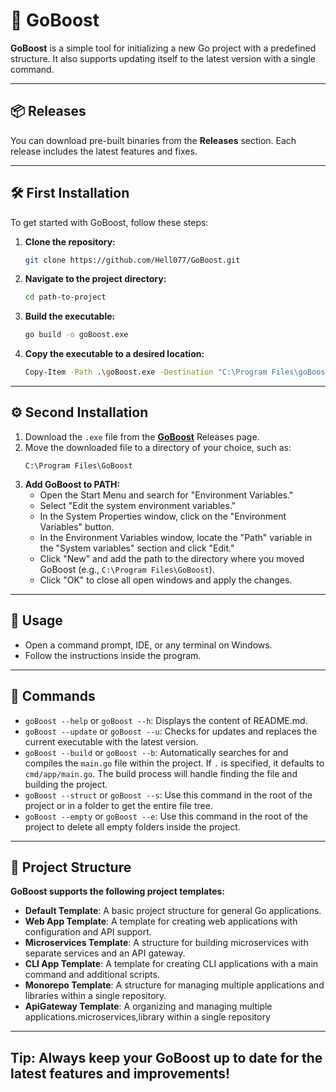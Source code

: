 
# 🚀 GoBoost

**GoBoost** is a simple tool for initializing a new Go project with a predefined structure. It also supports updating itself to the latest version with a single command.

---

## 📦 Releases

You can download pre-built binaries from the **Releases** section. Each release includes the latest features and fixes.

---

## 🛠 First Installation

To get started with GoBoost, follow these steps:

1. **Clone the repository:**
   ```bash
   git clone https://github.com/Hell077/GoBoost.git
   ```
2. **Navigate to the project directory:**
   ```bash
   cd path-to-project
   ```
3. **Build the executable:**
   ```bash 
   go build -o goBoost.exe
   ```
4. **Copy the executable to a desired location:**
   ```bash 
   Copy-Item -Path .\goBoost.exe -Destination "C:\Program Files\goBoost.exe"
   ```

---

## ⚙️ Second Installation

1. Download the `.exe` file from the **[GoBoost](https://github.com/Hell077/GoBoost/releases/latest/download/goBoost.exe)** Releases page.
2. Move the downloaded file to a directory of your choice, such as:
   ```
   C:\Program Files\GoBoost
   ```
3. **Add GoBoost to PATH:**
   - Open the Start Menu and search for "Environment Variables."
   - Select "Edit the system environment variables."
   - In the System Properties window, click on the "Environment Variables" button.
   - In the Environment Variables window, locate the "Path" variable in the "System variables" section and click "Edit."
   - Click "New" and add the path to the directory where you moved GoBoost (e.g., `C:\Program Files\GoBoost`).
   - Click "OK" to close all open windows and apply the changes.

---

## 📝 Usage

- Open a command prompt, IDE, or any terminal on Windows.
- Follow the instructions inside the program.

---

## 🔧 Commands

- `goBoost --help` or `goBoost --h`: Displays the content of README.md.
- `goBoost --update` or `goBoost --u`: Checks for updates and replaces the current executable with the latest version.
- `goBoost --build` or `goBoost --b`: Automatically searches for and compiles the `main.go` file within the project. If `.` is specified, it defaults to `cmd/app/main.go`. The build process will handle finding the file and building the project.
- `goBoost --struct` or `goBoost --s`: Use this command in the root of the project or in a folder to get the entire file tree.
- `goBoost --empty` or `goBoost --e`: Use this command in the root of the project to delete all empty folders inside the project.

---

## 📂 Project Structure

**GoBoost supports the following project templates:**

- **Default Template**: A basic project structure for general Go applications.
- **Web App Template**: A template for creating web applications with configuration and API support.
- **Microservices Template**: A structure for building microservices with separate services and an API gateway.
- **CLI App Template**: A template for creating CLI applications with a main command and additional scripts.
- **Monorepo Template**: A structure for managing multiple applications and libraries within a single repository.
- **ApiGateway Template**: A organizing and managing multiple applications.microservices,library within a single repository

---

## Tip: Always keep your GoBoost up to date for the latest features and improvements!
